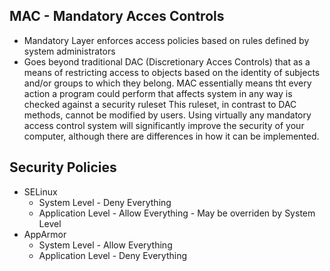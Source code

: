 ## MAC - Mandatory Acces Controls
* Mandatory Layer enforces access policies based on rules defined by system administrators
* Goes beyond traditional DAC (Discretionary Acces Controls) that as a means of restricting 
access to objects based on the identity of subjects and/or groups to which they belong. 
MAC  essentially means tht every action a program could perform that affects 
system in any way is checked against  a security ruleset
This ruleset, in contrast to DAC methods, cannot be modified by users.
Using virtually any mandatory access control system will significantly improve
the security of your computer, although there are differences in how it can be implemented.

## Security Policies
* SELinux
    * System Level - Deny Everything
    * Application Level - Allow Everything - May be overriden by System Level 
* AppArmor
    * System Level - Allow Everything
    * Application Level - Deny Everything

